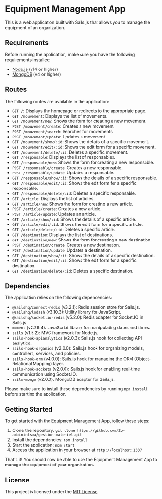 # Equipment Management App

This is a web application built with Sails.js that allows you to manage the equipment of an organization.

## Requirements

Before running the application, make sure you have the following requirements installed:

- [Node.js](https://nodejs.org) (v14 or higher)
- [MongoDB](https://www.mongodb.com) (v4 or higher)

## Routes

The following routes are available in the application:

- `GET /`: Displays the homepage or redirects to the appropriate page.
- `GET /mouvement`: Displays the list of movements.
- `GET /mouvement/new`: Shows the form for creating a new movement.
- `POST /mouvement/create`: Creates a new movement.
- `POST /mouvement/search`: Searches for movements.
- `POST /mouvement/update`: Updates a movement.
- `GET /mouvement/show/:id`: Shows the details of a specific movement.
- `GET /mouvement/edit/:id`: Shows the edit form for a specific movement.
- `GET /mouvement/delete/:id`: Deletes a specific movement.
- `GET /responsable`: Displays the list of responsables.
- `GET /responsable/new`: Shows the form for creating a new responsable.
- `POST /responsable/create`: Creates a new responsable.
- `POST /responsable/update`: Updates a responsable.
- `GET /responsable/show/:id`: Shows the details of a specific responsable.
- `GET /responsable/edit/:id`: Shows the edit form for a specific responsable.
- `GET /responsable/delete/:id`: Deletes a specific responsable.
- `GET /article`: Displays the list of articles.
- `GET /article/new`: Shows the form for creating a new article.
- `POST /article/create`: Creates a new article.
- `POST /article/update`: Updates an article.
- `GET /article/show/:id`: Shows the details of a specific article.
- `GET /article/edit/:id`: Shows the edit form for a specific article.
- `GET /article/delete/:id`: Deletes a specific article.
- `GET /destination`: Displays the list of destinations.
- `GET /destination/new`: Shows the form for creating a new destination.
- `POST /destination/create`: Creates a new destination.
- `POST /destination/update`: Updates a destination.
- `GET /destination/show/:id`: Shows the details of a specific destination.
- `GET /destination/edit/:id`: Shows the edit form for a specific destination.
- `GET /destination/delete/:id`: Deletes a specific destination.

## Dependencies

The application relies on the following dependencies:

- `@sailshq/connect-redis` (v3.2.1): Redis session store for Sails.js.
- `@sailshq/lodash` (v3.10.3): Utility library for JavaScript.
- `@sailshq/socket.io-redis` (v5.2.0): Redis adapter for Socket.IO in Sails.js.
- `moment` (v2.29.4): JavaScript library for manipulating dates and times.
- `sails` (v1.5.2): MVC framework for Node.js.
- `sails-hook-apianalytics` (v2.0.3): Sails.js hook for collecting API analytics.
- `sails-hook-organics` (v2.0.0): Sails.js hook for organizing models, controllers, services, and policies.
- `sails-hook-orm` (v4.0.0): Sails.js hook for managing the ORM (Object-Relational Mapping) layer.
- `sails-hook-sockets` (v2.0.0): Sails.js hook for enabling real-time communication using Socket.IO.
- `sails-mongo` (v2.0.0): MongoDB adapter for Sails.js.

Please make sure to install these dependencies by running `npm install` before starting the application.

## Getting Started

To get started with the Equipment Management App, follow these steps:

1. Clone the repository: `git clone https://github.com/Zo-ambinintsoa/gestion-materiel.git`
2. Install the dependencies: `npm install`
3. Start the application: `npm start`
4. Access the application in your browser at `http://localhost:1337`

That's it! You should now be able to use the Equipment Management App to manage the equipment of your organization.

## License

This project is licensed under the [MIT License](LICENSE).

